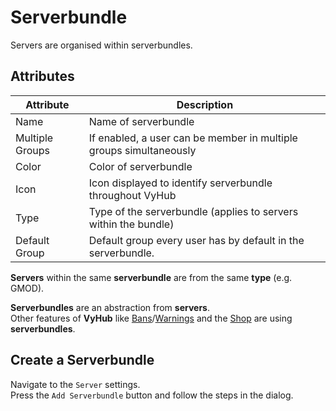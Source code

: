 # Serverbundle

Servers are organised within serverbundles.

## Attributes

| Attribute | Description |
| --- | --- |
| Name | Name of serverbundle |
| Multiple Groups | If enabled, a user can be member in multiple groups simultaneously |
| Color | Color of serverbundle |
| Icon | Icon displayed to identify serverbundle throughout VyHub |
| Type | Type of the serverbundle (applies to servers within the bundle) |
| Default Group | Default group every user has by default in the serverbundle. | 

**Servers** within the same **serverbundle** are from the same **type** (e.g. GMOD). 

**Serverbundles** are an abstraction from **servers**.  
Other features of **VyHub** like [Bans](ban.md)/[Warnings](warning.md) and the [Shop](shop/general.md "Shop") are using **serverbundles**.

## Create a Serverbundle

Navigate to the `Server` settings.  
Press the `Add Serverbundle` button and follow the steps in the dialog.
